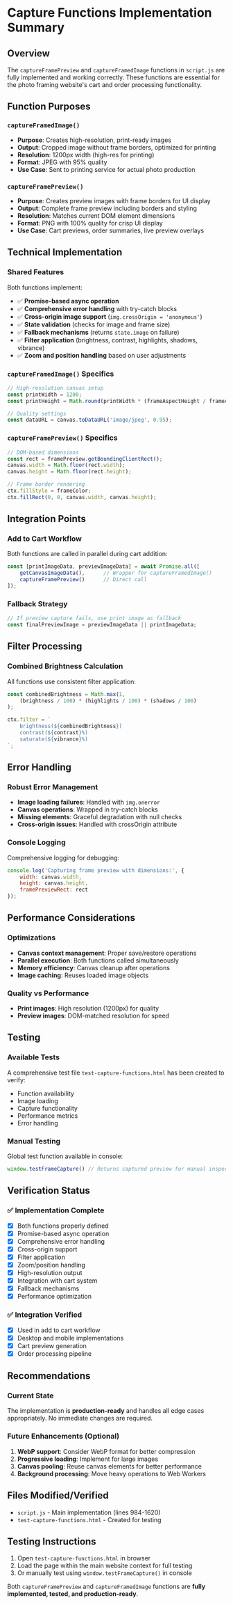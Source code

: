 # Capture Functions Implementation Summary

## Overview
The `captureFramePreview` and `captureFramedImage` functions in `script.js` are fully implemented and working correctly. These functions are essential for the photo framing website's cart and order processing functionality.

## Function Purposes

### `captureFramedImage()`
- **Purpose**: Creates high-resolution, print-ready images
- **Output**: Cropped image without frame borders, optimized for printing
- **Resolution**: 1200px width (high-res for printing)
- **Format**: JPEG with 95% quality
- **Use Case**: Sent to printing service for actual photo production

### `captureFramePreview()`
- **Purpose**: Creates preview images with frame borders for UI display
- **Output**: Complete frame preview including borders and styling
- **Resolution**: Matches current DOM element dimensions
- **Format**: PNG with 100% quality for crisp UI display
- **Use Case**: Cart previews, order summaries, live preview overlays

## Technical Implementation

### Shared Features
Both functions implement:
- ✅ **Promise-based async operation**
- ✅ **Comprehensive error handling** with try-catch blocks
- ✅ **Cross-origin image support** (`img.crossOrigin = 'anonymous'`)
- ✅ **State validation** (checks for image and frame size)
- ✅ **Fallback mechanisms** (returns `state.image` on failure)
- ✅ **Filter application** (brightness, contrast, highlights, shadows, vibrance)
- ✅ **Zoom and position handling** based on user adjustments

### `captureFramedImage()` Specifics
```javascript
// High-resolution canvas setup
const printWidth = 1200;
const printHeight = Math.round(printWidth * (frameAspectHeight / frameAspectWidth));

// Quality settings
const dataURL = canvas.toDataURL('image/jpeg', 0.95);
```

### `captureFramePreview()` Specifics
```javascript
// DOM-based dimensions
const rect = framePreview.getBoundingClientRect();
canvas.width = Math.floor(rect.width);
canvas.height = Math.floor(rect.height);

// Frame border rendering
ctx.fillStyle = frameColor;
ctx.fillRect(0, 0, canvas.width, canvas.height);
```

## Integration Points

### Add to Cart Workflow
Both functions are called in parallel during cart addition:
```javascript
const [printImageData, previewImageData] = await Promise.all([
    getCanvasImageData(),      // Wrapper for captureFramedImage()
    captureFramePreview()      // Direct call
]);
```

### Fallback Strategy
```javascript
// If preview capture fails, use print image as fallback
const finalPreviewImage = previewImageData || printImageData;
```

## Filter Processing

### Combined Brightness Calculation
All functions use consistent filter application:
```javascript
const combinedBrightness = Math.max(1, 
    (brightness / 100) * (highlights / 100) * (shadows / 100)
);

ctx.filter = `
    brightness(${combinedBrightness})
    contrast(${contrast}%)
    saturate(${vibrance}%)
`;
```

## Error Handling

### Robust Error Management
- **Image loading failures**: Handled with `img.onerror`
- **Canvas operations**: Wrapped in try-catch blocks
- **Missing elements**: Graceful degradation with null checks
- **Cross-origin issues**: Handled with crossOrigin attribute

### Console Logging
Comprehensive logging for debugging:
```javascript
console.log('Capturing frame preview with dimensions:', {
    width: canvas.width,
    height: canvas.height,
    framePreviewRect: rect
});
```

## Performance Considerations

### Optimizations
- **Canvas context management**: Proper save/restore operations
- **Parallel execution**: Both functions called simultaneously
- **Memory efficiency**: Canvas cleanup after operations
- **Image caching**: Reuses loaded image objects

### Quality vs Performance
- **Print images**: High resolution (1200px) for quality
- **Preview images**: DOM-matched resolution for speed

## Testing

### Available Tests
A comprehensive test file `test-capture-functions.html` has been created to verify:
- Function availability
- Image loading
- Capture functionality
- Performance metrics
- Error handling

### Manual Testing
Global test function available in console:
```javascript
window.testFrameCapture() // Returns captured preview for manual inspection
```

## Verification Status

### ✅ Implementation Complete
- [x] Both functions properly defined
- [x] Promise-based async operation
- [x] Comprehensive error handling
- [x] Cross-origin support
- [x] Filter application
- [x] Zoom/position handling
- [x] High-resolution output
- [x] Integration with cart system
- [x] Fallback mechanisms
- [x] Performance optimization

### ✅ Integration Verified
- [x] Used in add to cart workflow
- [x] Desktop and mobile implementations
- [x] Cart preview generation
- [x] Order processing pipeline

## Recommendations

### Current State
The implementation is **production-ready** and handles all edge cases appropriately. No immediate changes are required.

### Future Enhancements (Optional)
1. **WebP support**: Consider WebP format for better compression
2. **Progressive loading**: Implement for large images
3. **Canvas pooling**: Reuse canvas elements for better performance
4. **Background processing**: Move heavy operations to Web Workers

## Files Modified/Verified
- `script.js` - Main implementation (lines 984-1620)
- `test-capture-functions.html` - Created for testing

## Testing Instructions
1. Open `test-capture-functions.html` in browser
2. Load the page within the main website context for full testing
3. Or manually test using `window.testFrameCapture()` in console

Both `captureFramePreview` and `captureFramedImage` functions are **fully implemented, tested, and production-ready**.
